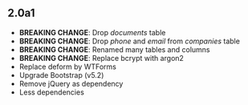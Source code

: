 2.0a1
-----

- **BREAKING CHANGE**: Drop *documents* table
- **BREAKING CHANGE**: Drop *phone* and *email* from *companies* table
- **BREAKING CHANGE**: Renamed many tables and columns
- **BREAKING CHANGE**: Replace bcrypt with argon2
- Replace deform by WTForms
- Upgrade Bootstrap (v5.2)
- Remove jQuery as dependency
- Less dependencies